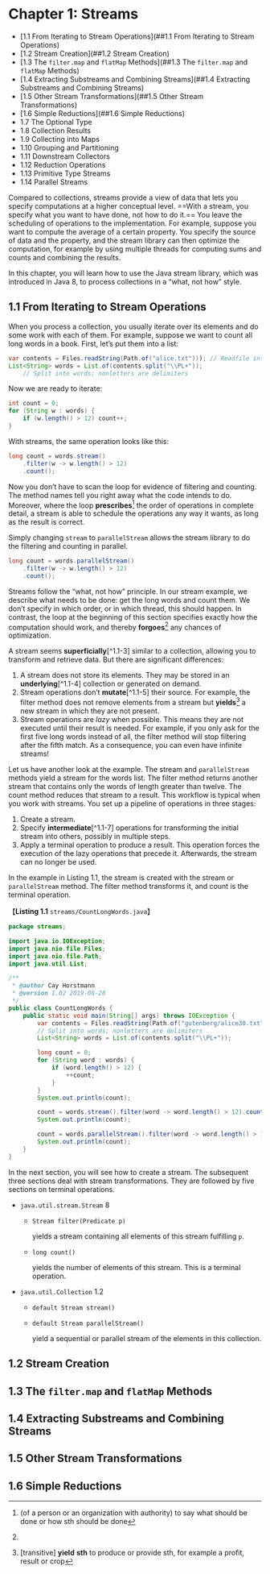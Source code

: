 # Chapter 1: Streams



-   [1.1 From Iterating to Stream Operations](##1.1 From Iterating to Stream Operations)
-   [1.2 Stream Creation](##1.2 Stream Creation)
-   [1.3 The `filter.map` and `flatMap` Methods](##1.3 The `filter.map` and `flatMap` Methods)
-   [1.4 Extracting Substreams and Combining Streams](##1.4 Extracting Substreams and Combining Streams)
-   [1.5 Other Stream Transformations](##1.5 Other Stream Transformations)
-   [1.6 Simple Reductions](##1.6 Simple Reductions)
-   1.7 The Optional Type
-   1.8 Collection Results
-   1.9 Collecting into Maps
-   1.10 Grouping and Partitioning
-   1.11 Downstream Collectors
-   1.12 Reduction Operations
-   1.13 Primitive Type Streams
-   1.14 Parallel Streams

Compared to collections, streams provide a view of data that lets you specify computations at a higher conceptual level. ==With a stream, you specify what you want to have done, not how to do it.== You leave the scheduling of operations to the implementation. For example, suppose you want to compute the average of a certain property. You specify the source of data and the property, and the stream library can then optimize the computation, for example by using multiple threads for computing sums and counts and combining the results.

In this chapter, you will learn how to use the Java stream library, which was introduced in Java 8, to process collections in a “what, not how” style.

## 1.1 From Iterating to Stream Operations

When you process a collection, you usually iterate over its elements and do some work with each of them. For example, suppose we want to count all long words in a book. First, let’s put them into a list:

```java
var contents = Files.readString(Path.of("alice.txt"))); // Readfile into string
List<String> words = List.of(contents.split("\\PL+"));
	// Split into words; nonletters are delimiters
```

Now we are ready to iterate:

```java
int count = 0;
for (String w : words) {
    if (w.length() > 12) count++;
}
```

With streams, the same operation looks like this:

```java
long count = words.stream()
    .filter(w -> w.length() > 12)
    .count();
```

Now you don’t have to scan the loop for evidence of filtering and counting. The method names tell you right away what the code intends to do. Moreover, where the loop **prescribes**[^1.1-1] the order of operations in complete detail, a stream is able to schedule the operations any way it wants, as long as the result is correct.

Simply changing `stream` to `parallelStream` allows the stream library to do the filtering and counting in parallel.

```java
long count = words.parallelStream()
    .filter(w -> w.length() > 12)
    .count();
```

Streams follow the “what, not how” principle. In our stream example, we describe what needs to be done: get the long words and count them. We don’t specify in which order, or in which thread, this should happen. In contrast, the loop at the beginning of this section specifies exactly how the computation should work, and thereby **forgoes**[^1.1-2] any chances of optimization.

A stream seems **superficially**[^1.1-3] similar to a collection, allowing you to transform and retrieve data. But there are significant differences:

1.  A stream does not store its elements. They may be stored in an **underlying**[^1.1-4] collection or generated on demand.
2.  Stream operations don’t **mutate**[^1.1-5] their source. For example, the filter method does not remove elements from a stream but **yields**[^1.1-6] a new stream in which they are not present.
3.  Stream operations are *lazy* when possible. This means they are not executed until their result is needed. For example, if you only ask for the first five long words instead of all, the filter method will stop filtering after the fifth match. As a consequence, you can even have infinite streams!

Let us have another look at the example. The stream and `parallelStream` methods yield a stream for the words list. The filter method returns another stream that contains only the words of length greater than twelve. The count method reduces that stream to a result. This workflow is typical when you work with streams. You set up a pipeline of operations in three stages:

1.  Create a stream.
2.  Specify **intermediate**[^1.1-7] operations for transforming the initial stream into others, possibly in multiple steps.
3.  Apply a terminal operation to produce a result. This operation forces the execution of the lazy operations that precede it. Afterwards, the stream can no longer be used.

In the example in Listing 1.1, the stream is created with the stream or `parallelStream` method. The filter method transforms it, and
count is the terminal operation.

【**Listing 1.1** `streams/CountLongWords.java`】

```java
package streams;

import java.io.IOException;
import java.nio.file.Files;
import java.nio.file.Path;
import java.util.List;

/**
 * @author Cay Horstmann
 * @version 1.02 2019-08-28
 */
public class CountLongWords {
    public static void main(String[] args) throws IOException {
        var contents = Files.readString(Path.of("gutenberg/alice30.txt"));
        // Split into words; nonletters are delimiters
        List<String> words = List.of(contents.split("\\PL+"));

        long count = 0;
        for (String word : words) {
            if (word.length() > 12) {
                ++count;
            }
        }
        System.out.println(count);

        count = words.stream().filter(word -> word.length() > 12).count();
        System.out.println(count);

        count = words.parallelStream().filter(word -> word.length() > 12).count();
        System.out.println(count);
    }
}
```

In the next section, you will see how to create a stream. The subsequent three sections deal with stream transformations. They are followed by five sections on terminal operations.

- `java.util.stream.Stream`   8

    - `Stream filter(Predicate p)`

        yields a stream containing all elements of this stream fulfilling `p`.

    - `long count()`

        yields the number of elements of this stream. This is a terminal operation.

- `java.util.Collection`   1.2

    - `default Stream stream()`

    - `default Stream parallelStream()`

        yield a sequential or parallel stream of the elements in this collection.



>   [^1.1-1]: (of a person or an organization with authority) to say what should be done or how sth should be done
>   [^1.1-2]:
>
>   
>
>   [^1.1-6]:[transitive] **yield** **sth** to produce or provide sth, for example a profit, result or crop
>
>   



## 1.2 Stream Creation



## 1.3 The `filter.map` and `flatMap` Methods



## 1.4 Extracting Substreams and Combining Streams



## 1.5 Other Stream Transformations



## 1.6 Simple Reductions